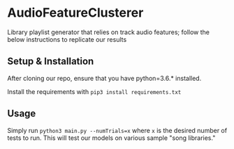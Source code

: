 # AudioFeatureClusterer



Library playlist generator that relies on track audio features; follow the below instructions to replicate our results


## Setup & Installation

After cloning our repo, ensure that you have python=3.6.* installed.

Install the requirements with `pip3 install requirements.txt`

## Usage

Simply run `python3 main.py --numTrials=x` where `x` is the desired number of tests to run. This will test our models on various sample "song libraries."


